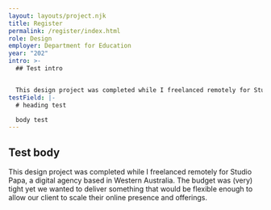 ```yaml
---
layout: layouts/project.njk
title: Register
permalink: /register/index.html
role: Design
employer: Department for Education
year: "202"
intro: >-
  ## Test intro


  This design project was completed while I freelanced remotely for Studio Papa, a digital agency based in Western Australia. The budget was (very) tight yet we wanted to deliver something that would be flexible enough to allow our client to scale their online presence and offerings.
testField: |-
  # heading test

  body test
---
```

## Test body

This design project was completed while I freelanced remotely for Studio Papa, a digital agency based in Western Australia. The budget was (very) tight yet we wanted to deliver something that would be flexible enough to allow our client to scale their online presence and offerings.